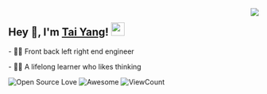 <img align="right" src="https://github-readme-stats.vercel.app/api?username=Ctaiyang&show_icons=true&hide_border=true&icon_color=586069&title_color=a0a9af">
<h2>  Hey 👋, I'm <a href="http://taiyang.site" target="_blank">Tai Yang</a>! <img src="https://user-images.githubusercontent.com/5679180/79618120-0daffb80-80be-11ea-819e-d2b0fa904d07.gif" width="27px"></h2>
<p>- 👨‍💻 Front back left right end engineer </p>
<p>- 👨‍🎓 A lifelong learner who likes thinking </p>

![Open Source Love](https://badges.frapsoft.com/os/v2/open-source.svg?v=103)
![Awesome](https://cdn.rawgit.com/sindresorhus/awesome/d7305f38d29fed78fa85652e3a63e154dd8e8829/media/badge.svg)
![ViewCount](https://views.whatilearened.today/views/github/Tomotoes/Tomotoes.svg?cache=remove)
